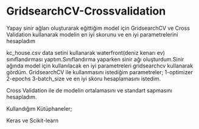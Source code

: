 # GridsearchCV-Crossvalidation
Yapay sinir ağları oluşturarak eğittiğim model için GridsearchCV ve Cross Validation kullanarak modelin en iyi skorunu ve en iyi parametrelerini hesapladım

kc_house.csv data setini kullanarak waterfront(deniz kenarı ev) sınıflandırması yaptım.Sınıflandırma yaparken sinir ağı oluşturdum.Sinir ağında model için kullanılacak en iyi parametreleri gridsearchcv kullanarak gördüm.
GridsearchCV ile kullanmasını istediğim parametreler;
1-optimizer
2-epochs
3-batch_size
ve en iyi skoru hesaplamasını istedim.

Cross Validation ile de modelin ortalamasını ve standart sapmasını hesapladım.

Kullandığım Kütüphaneler;

Keras ve Scikit-learn

